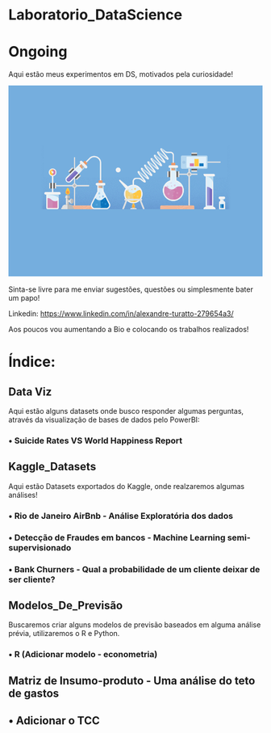 # Laboratorio_DataScience

# Ongoing

Aqui estão meus experimentos em DS, motivados pela curiosidade!

![Laboratório](https://github.com/Alexandre-Turatto/Laboratorio_DataScience/blob/master/Lab.gif)

Sinta-se livre para me enviar sugestões, questões ou simplesmente bater um papo!

Linkedin: https://www.linkedin.com/in/alexandre-turatto-279654a3/

Aos poucos vou aumentando a Bio e colocando os trabalhos realizados!

# Índice:

## Data Viz
Aqui estão alguns datasets onde busco responder algumas perguntas, através da visualização de bases de dados pelo PowerBI:
   
###   • Suicide Rates VS World Happiness Report

## Kaggle_Datasets
Aqui estão Datasets exportados do Kaggle, onde realzaremos algumas análises!
   
###   • Rio de Janeiro AirBnb - Análise Exploratória dos dados
   
###   • Detecção de Fraudes em bancos - Machine Learning semi-supervisionado

###   • Bank Churners - Qual a probabilidade de um cliente deixar de ser cliente?
   
## Modelos_De_Previsão
Buscaremos criar alguns modelos de previsão baseados em alguma análise prévia, utilizaremos o R e Python.
   
###   •  R (Adicionar modelo - econometria)

## Matriz de Insumo-produto - Uma análise do teto de gastos

##    •  Adicionar o TCC
